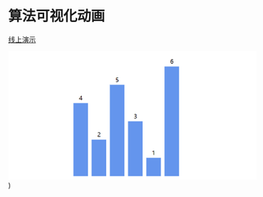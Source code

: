 # 算法可视化动画

[线上演示](https://walterbright.cc/vsalgo/)

![image](https://github.com/WalterBrightHub/vsalgo/blob/master/example.gif))
